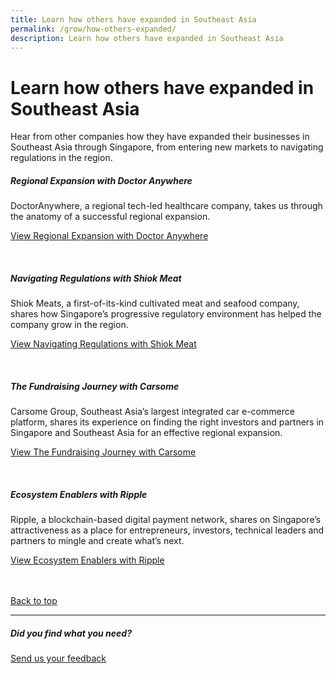 ```yaml
---
title: Learn how others have expanded in Southeast Asia
permalink: /grow/how-others-expanded/
description: Learn how others have expanded in Southeast Asia
---
```

# Learn how others have expanded in Southeast Asia

Hear from&nbsp;other companies how they have expanded their businesses in Southeast Asia through Singapore, from entering new markets to navigating regulations in the region.<br>

##### Regional Expansion with Doctor Anywhere
DoctorAnywhere, a regional tech-led healthcare company, takes us through the anatomy of a successful regional expansion.<br>

[View Regional Expansion with Doctor Anywhere](https://www.edb.gov.sg/en/business-insights/insights/growth-islands-regional-expansion-with-doctoranywhere.html)<br>

<br>

#####  Navigating Regulations with Shiok Meat
Shiok Meats, a first-of-its-kind cultivated meat and seafood company, shares how Singapore’s progressive regulatory environment has helped the company grow in the region.<br>

[View Navigating Regulations with Shiok Meat](https://www.edb.gov.sg/en/business-insights/insights/growth-islands-navigating-regulation-with-shiok-meats.html)<br>

<br>

##### The Fundraising Journey with Carsome
Carsome Group, Southeast Asia’s largest integrated car e-commerce platform,&nbsp;shares its experience on finding the right investors and partners in Singapore and Southeast Asia for an effective regional expansion.<br>

[View The Fundraising Journey with Carsome](https://www.edb.gov.sg/en/business-insights/insights/growth-islands-the-fundraising-journey-with-carsome.html)<br>

<br>

#####  Ecosystem Enablers with Ripple
Ripple, a blockchain-based digital payment network, shares on Singapore’s attractiveness as a place for entrepreneurs, investors, technical leaders and partners to mingle and create what’s next.<br>

[View Ecosystem Enablers with Ripple](https://www.edb.gov.sg/en/business-insights/insights/growth-islands-ecosystem-enablers-with-ripple.html)<br>
<br>
<br>

[Back to top](#learn-how-others-have-expanded-in-southeast-asia)
<br>
<hr>

##### Did you find what you need?
[Send us your feedback](https://form.gov.sg/642693623cb98f001239be0d)